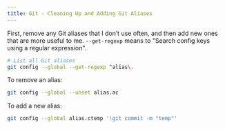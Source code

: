 ```yaml
---
title: Git - Cleaning Up and Adding Git Aliases
---
```


First, remove any Git aliases that I don’t use often, and then add new ones that are more useful to me.
`--get-regexp` means to "Search config keys using a regular expression".

```sh
# List all Git aliases
git config --global --get-regexp ^alias\.
```

To remove an alias:

```sh
git config --global --unset alias.ac
```

To add a new alias:

```sh
git config --global alias.ctemp '!git commit -m "temp"'
```
